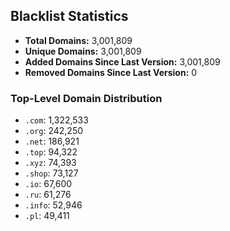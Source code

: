 ## Blacklist Statistics

- **Total Domains:** 3,001,809
- **Unique Domains:** 3,001,809
- **Added Domains Since Last Version:** 3,001,809
- **Removed Domains Since Last Version:** 0

### Top-Level Domain Distribution

-  `.com`: 1,322,533
-  `.org`: 242,250
-  `.net`: 186,921
-  `.top`: 94,322
-  `.xyz`: 74,393
-  `.shop`: 73,127
-  `.io`: 67,600
-  `.ru`: 61,276
-  `.info`: 52,946
-  `.pl`: 49,411
